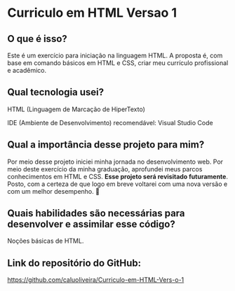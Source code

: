 # Curriculo em HTML Versao 1

## O que é isso?
Este é um exercício para iniciação na linguagem HTML. A proposta é, com base em comando básicos em HTML e CSS, criar meu currículo profissional e acadêmico.

## Qual tecnologia usei?
HTML (Linguagem de Marcação de HiperTexto)

IDE (Ambiente de Desenvolvimento) recomendável:
Visual Studio Code

## Qual a importância desse projeto para mim?
Por meio desse projeto iniciei minha jornada no desenvolvimento web. Por meio deste exercício da minha graduação, aprofundei meus parcos conhecimentos em HTML e CSS.
**Esse projeto será revisitado futuramente**. Posto, com a certeza de que logo em breve voltarei com uma nova versão e com um melhor desempenho. 🚀

## Quais habilidades são necessárias para desenvolver e assimilar esse código?
Noções básicas de HTML.

## Link do repositório do GitHub:
https://github.com/caluoliveira/Curriculo-em-HTML-Vers-o-1
